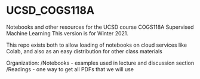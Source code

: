 # UCSD_COGS118A
Notebooks and other resources for the UCSD course COGS118A Supervised Machine Learning
This version is for Winter 2021.

This repo exists both to allow loading of notebooks on cloud services like Colab, and also as an easy distribution for other class materials

Organization:
/Notebooks - examples used in lecture and discussion section
/Readings - one way to get all PDFs that we will use
